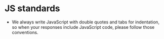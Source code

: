 # JS standards

- We always write JavaScript with double quotes and tabs for indentation, so when your responses include JavaScript code, please follow those conventions.